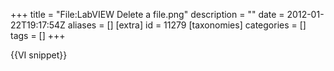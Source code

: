 +++
title = "File:LabVIEW Delete a file.png"
description = ""
date = 2012-01-22T19:17:54Z
aliases = []
[extra]
id = 11279
[taxonomies]
categories = []
tags = []
+++

{{VI snippet}}
